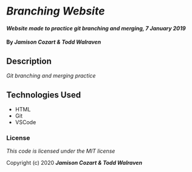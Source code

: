 # _Branching Website_

#### _Website made to practice git branching and merging, 7 January 2019_

#### By _**Jamison Cozart & Todd Walraven**_

## Description

_Git branching and merging practice_

## Technologies Used

* HTML
* Git
* VSCode

### License

*This code is licensed under the MIT license*

Copyright (c) 2020 **_Jamison Cozart & Todd Walraven_**